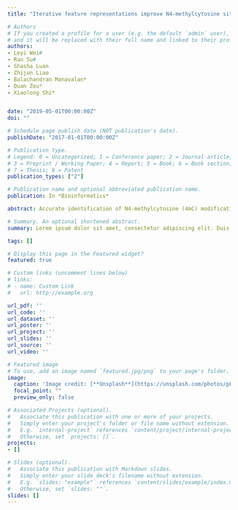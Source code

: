 ```yaml
---
title: "Iterative feature representations improve N4-methylcytosine site prediction"

# Authors
# If you created a profile for a user (e.g. the default `admin` user), write the username (folder name) here 
# and it will be replaced with their full name and linked to their profile.
authors:
- Leyi Wei#
- Ran Su#
- Shasha Luan
- Zhijun Liao
- Balachandran Manavalan*
- Quan Zou*
- Xiaolong Shi*


date: "2019-05-01T00:00:00Z"
doi: ""

# Schedule page publish date (NOT publication's date).
publishDate: "2017-01-01T00:00:00Z"

# Publication type.
# Legend: 0 = Uncategorized; 1 = Conference paper; 2 = Journal article;
# 3 = Preprint / Working Paper; 4 = Report; 5 = Book; 6 = Book section;
# 7 = Thesis; 8 = Patent
publication_types: ["2"]

# Publication name and optional abbreviated publication name.
publication: In *Bioinformatics*

abstract: Accurate identification of N4-methylcytosine (4mC) modifications in a genome wide can provide insights into their biological functions and mechanisms. Machine learning recently have become effective approaches for computational identification of 4mC sites in genome. Unfortunately, existing methods cannot achieve satisfactory performance, owing to the lack of effective DNA feature representations that are capable to capture the characteristics of 4mC modifications.In this work, we developed a new predictor named 4mcPred-IFL, aiming to identify 4mC sites. To represent and capture discriminative features, we proposed an iterative feature representation algorithm that enables to learn informative features from several sequential models in a supervised iterative mode. Our analysis results showed that the feature representations learnt by our algorithm can capture the discriminative distribution characteristics between 4mC sites and non-4mC sites, enlarging the decision margin between the positives and negatives in feature space. Additionally, by evaluating and comparing our predictor with the state-of-the-art predictors on benchmark datasets, we demonstrate that our predictor can identify 4mC sites more accurately.

# Summary. An optional shortened abstract.
summary: Lorem ipsum dolor sit amet, consectetur adipiscing elit. Duis posuere tellus ac convallis placerat. Proin tincidunt magna sed ex sollicitudin condimentum.

tags: []

# Display this page in the Featured widget?
featured: true

# Custom links (uncomment lines below)
# links:
# - name: Custom Link
#   url: http://example.org

url_pdf: ''
url_code: ''
url_dataset: ''
url_poster: ''
url_project: ''
url_slides: ''
url_source: ''
url_video: ''

# Featured image
# To use, add an image named `featured.jpg/png` to your page's folder. 
image:
  caption: 'Image credit: [**Unsplash**](https://unsplash.com/photos/pLCdAaMFLTE)'
  focal_point: ""
  preview_only: false

# Associated Projects (optional).
#   Associate this publication with one or more of your projects.
#   Simply enter your project's folder or file name without extension.
#   E.g. `internal-project` references `content/project/internal-project/index.md`.
#   Otherwise, set `projects: []`.
projects:
- []

# Slides (optional).
#   Associate this publication with Markdown slides.
#   Simply enter your slide deck's filename without extension.
#   E.g. `slides: "example"` references `content/slides/example/index.md`.
#   Otherwise, set `slides: ""`.
slides: []
---
```


